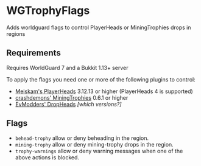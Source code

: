 # WGTrophyFlags
Adds worldguard flags to control PlayerHeads or MiningTrophies drops in regions

## Requirements
Requires WorldGuard 7 and a Bukkit 1.13+ server

To apply the flags you need one or more of the following plugins to control:
* [Meiskam's PlayerHeads](https://dev.bukkit.org/projects/player-heads) 3.12.13 or higher (PlayerHeads 4 is supported)
* [crashdemons' MiningTrophies](https://dev.bukkit.org/projects/miningtrophies) 0.6.1 or higher
* [EvModders' DropHeads](https://dev.bukkit.org/projects/dropheads) *[which versions?]*

## Flags
* `behead-trophy` allow or deny beheading in the region.
* `mining-trophy` allow or deny mining-trophy drops in the region.
* `trophy-warnings` allow or deny warning messages when one of the above actions is blocked.
